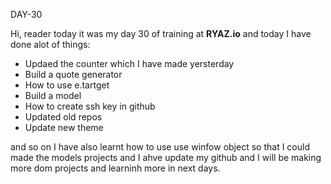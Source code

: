 DAY-30


Hi, reader today it was my day 30 of training at **RYAZ.io** and today I have done alot of things:


* Updaed the counter which I have made yersterday
* Build a quote generator
* How to use e.tartget
* Build a model
* How to create ssh key in github
* Updated old repos
* Update new theme

and so on I have also learnt how to use use winfow object so that I could made the models projects and I ahve update my github and I will be making more dom projects and learninh more in next days.